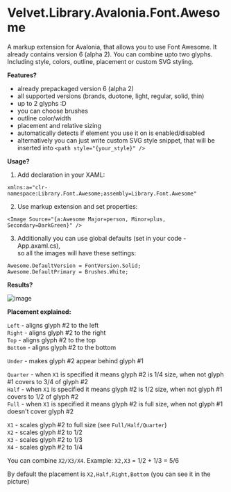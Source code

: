 # Velvet.Library.Avalonia.Font.Awesome
A markup extension for Avalonia, that allows you to use Font Awesome. It already contains version 6 (alpha 2). You can combine upto two glyphs. Including style, colors, outline, placement or custom SVG styling.

**Features?**

- already prepackaged version 6 (alpha 2)
- all supported versions (brands, duotone, light, regular, solid, thin)
- up to 2 glyphs :D
- you can choose brushes
- outline color/width
- placement and relative sizing
- automatically detects if element you use it on is enabled/disabled
- alternatively you can just write custom SVG style snippet, that will be inserted into `<path style="{your_style}" />`

**Usage?**

1. Add declaration in your XAML:

`xmlns:a="clr-namespace:Library.Font.Awesome;assembly=Library.Font.Awesome"`

2. Use markup extension and set properties:

`<Image Source="{a:Awesome Major=person, Minor=plus, Secondary=DarkGreen}" />`

3. Additionally you can use global defaults (set in your code - App.axaml.cs),<br/>
   so all the images will have these settings:

```
Awesome.DefaultVersion = FontVersion.Solid;
Awesome.DefaultPrimary = Brushes.White;
```

**Results?**

![image](https://user-images.githubusercontent.com/2457949/186626711-bf3a5102-bc4b-44c6-a5f3-084785dcc802.png)

**Placement explained:**

`Left`    - aligns glyph #2 to the left<br/>
`Right`   - aligns glyph #2 to the right<br/>
`Top`     - aligns glyph #2 to the top<br/>
`Bottom`  - aligns glyph #2 to the bottom<br/>

`Under`   - makes glyph #2 appear behind glyph #1<br/>

`Quarter` - when `X1` is specified it means glyph #2 is 1/4 size, when not glyph #1 covers to 3/4 of glyph #2<br/>
`Half`    - when `X1` is specified it means glyph #2 is 1/2 size, when not glyph #1 covers to 1/2 of glyph #2<br/>
`Full`    - when `X1` is specified it means glyph #2 is full size, when not glyph #1 doesn't cover glyph #2<br/>

`X1`      - scales glyph #2 to full size (see `Full/Half/Quarter`)<br/>
`X2`      - scales glyph #2 to 1/2<br/>
`X3`      - scales glyph #2 to 1/3<br/>
`X4`      - scales glyph #2 to 1/4<br/>

You can combine `X2/X3/X4`. Example: `X2,X3` = 1/2 + 1/3 = 5/6<br/>

By default the placement is `X2,Half,Right,Bottom` (you can see it in the picture)<br/>
